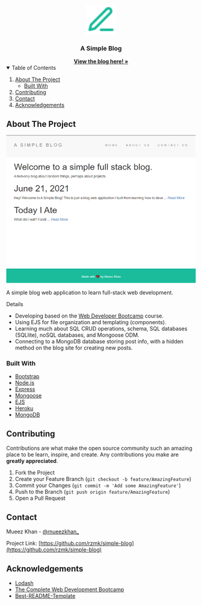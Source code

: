 <!-- PROJECT LOGO -->
<br />
<div align="center">
  <a href="https://github.com/rzmk/simple-blog">
    <img src="public/img/pencil.svg" alt="Pencil" width="80" height="80">
  </a>

  <h3 align="center">A Simple Blog</h3>
  <div align="center">
    <a href="https://rutgers-esports-mailing-list.herokuapp.com/"><strong>View the blog here! »</strong></a>
    <br />
  </div>
</div>



<!-- TABLE OF CONTENTS -->
<details open="open">
  <summary>Table of Contents</summary>
  <ol>
    <li>
      <a href="#about-the-project">About The Project</a>
      <ul>
        <li><a href="#built-with">Built With</a></li>
      </ul>
    </li>
    <li><a href="#contributing">Contributing</a></li>
    <li><a href="#contact">Contact</a></li>
    <li><a href="#acknowledgements">Acknowledgements</a></li>
  </ol>
</details>



<!-- ABOUT THE PROJECT -->
## About The Project

<div align="center">
  <img src="public/img/screenshot.png" alt="Screenshot">
</div>

A simple blog web application to learn full-stack web development.

Details
* Developing based on the [Web Developer Bootcamp](https://www.udemy.com/share/1013gG/) course.
* Using EJS for file organization and templating (components).
* Learning much about SQL CRUD operations, schema, SQL databases (SQLlite), noSQL databases, and Mongoose ODM.
* Connecting to a MongoDB database storing post info, with a hidden method on the blog site for creating new posts.

### Built With

* [Bootstrap](https://getbootstrap.com)
* [Node.js](https://nodejs.org)
* [Express](https://expressjs.com)
* [Mongoose](https://mongoosejs.com/)
* [EJS](https://ejs.co/)
* [Heroku](https://www.heroku.com/)
* [MongoDB](https://www.mongodb.com/)



<!-- CONTRIBUTING -->
## Contributing

Contributions are what make the open source community such an amazing place to be learn, inspire, and create. Any contributions you make are **greatly appreciated**.

1. Fork the Project
2. Create your Feature Branch (`git checkout -b feature/AmazingFeature`)
3. Commit your Changes (`git commit -m 'Add some AmazingFeature'`)
4. Push to the Branch (`git push origin feature/AmazingFeature`)
5. Open a Pull Request


<!-- CONTACT -->
## Contact

Mueez Khan - [@mueezkhan_](https://twitter.com/mueezkhan_)

Project Link: [https://github.com/rzmk/simple-blog](https://github.com/rzmk/simple-blog)



<!-- ACKNOWLEDGEMENTS -->
## Acknowledgements
* [Lodash](https://lodash.com/)
* [The Complete Web Development Bootcamp](https://www.udemy.com/share/1013gG/)
* [Best-README-Template](https://github.com/othneildrew/Best-README-Template)


